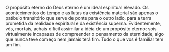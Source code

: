 ﻿O propósito eterno do Deus eterno é um ideal espiritual elevado. Os acontecimentos do tempo e as lutas da existência material são apenas o patíbulo transitório que serve de ponte para o outro lado, para a terra prometida da realidade espiritual e da existência superna. Evidentemente, vós, mortais, achais difícil assimilar a idéia de um propósito eterno; sois virtualmente incapazes de compreender o pensamento da eternidade, algo que nunca teve começo nem jamais terá fim. Tudo o que vos é familiar tem um fim.